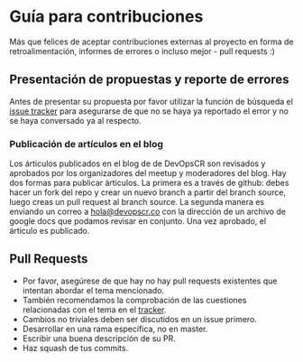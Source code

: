 # Guía para contribuciones

Más que felices de aceptar contribuciones externas al proyecto en forma de retroalimentación, informes de errores o incluso mejor - pull requests :)

## Presentación de propuestas y reporte de errores

Antes de presentar su propuesta por favor utilizar la función de búsqueda el [issue tracker](https://github.com/devOpsCR/devopscr.github.io/issues) para asegurarse de que no se haya ya reportado el error y no se haya conversado ya al respecto.

### Publicación de artículos en el blog

Los árticulos publicados en el blog de de DevOpsCR son revisados y aprobados por los organizadores del meetup y moderadores del blog. Hay dos formas para publicar árticulos. La primera es a través de github: debes hacer un fork del repo y crear un nuevo branch a partir del branch source, luego creas un pull request al branch source. La segunda manera es enviando un correo a hola@devopscr.co con la dirección de un archivo de google docs que podamos revisar en conjunto. Una vez aprobado, el árticulo es publicado.

## Pull Requests

* Por favor, asegúrese de que hay no hay pull requests existentes que intentan abordar el tema mencionado.
* También recomendamos la comprobación de las cuestiones relacionadas con el tema en el [tracker](https://github.com/devOpsCR/devopscr.github.io/issues).
* Cambios no triviales deben ser discutidos en un issue primero.  
* Desarrollar en una rama específica, no en master.  
* Escribir una buena descripción de su PR.  
* Haz squash de tus commits.
